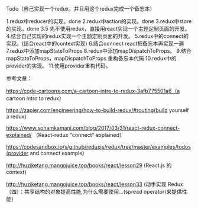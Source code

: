 Todo（自己实现一个redux，并且用这个redux完成一个备忘本）

1.redux中reducer的实现。done
2.redux中action的实现。done
3.redux中store的实现。done
3.5 先不使用redux，直接用react实现一个主题定制页面的开发。
4.结合自己实现的redux实现一个主题定制页面的开发。
5.redux中的connect的实现。(结合react中的context实现)
6.结合connect react把备忘本再实现一遍
7.redux中添加mapStateToProps
8.redux中添加mapDispatchToProps。
9.结合mapStateToProps，mapDispatchToProps 重构备忘本代码
10.redux中的provider的实现。
11.使用provider重构代码。


参考文章：

https://code-cartoons.com/a-cartoon-intro-to-redux-3afb775501a6（a cartoon intro to redux）

https://zapier.com/engineering/how-to-build-redux/#routing(build yourself a redux)

https://www.sohamkamani.com/blog/2017/03/31/react-redux-connect-explained/ （React-redux "connect" explained）

https://codesandbox.io/s/github/reduxjs/redux/tree/master/examples/todos(provider and connect example)

http://huziketang.mangojuice.top/books/react/lesson29 (React.js 的 context)

http://huziketang.mangojuice.top/books/react/lesson33 (动手实现 Redux（四）：共享结构的对象提高性能,为什么需要使用...(spread operator)来提供性能)